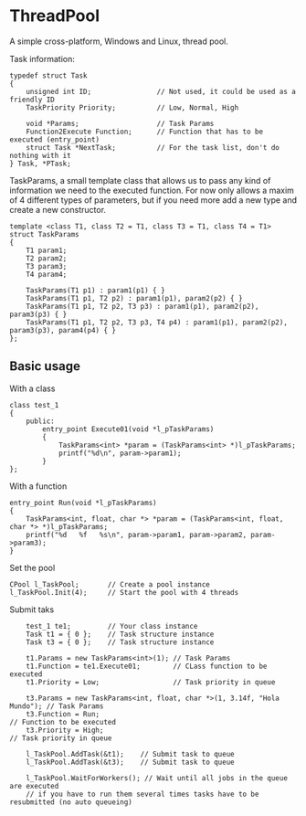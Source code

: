 # ThreadPool

A simple cross-platform, Windows and Linux, thread pool.


Task information:
```
typedef struct Task
{
    unsigned int ID;                // Not used, it could be used as a friendly ID       
    TaskPriority Priority;          // Low, Normal, High

    void *Params;                   // Task Params
    Function2Execute Function;      // Function that has to be executed (entry_point)
    struct Task *NextTask;          // For the task list, don't do nothing with it
} Task, *PTask;
```

TaskParams, a small template class that allows us to pass any kind of information we need to the executed function.
For now only allows a maxim of 4 different types of parameters, but if you need more add a new type and create a new constructor.
```
template <class T1, class T2 = T1, class T3 = T1, class T4 = T1> struct TaskParams
{
    T1 param1;
    T2 param2;
    T3 param3;
    T4 param4;

    TaskParams(T1 p1) : param1(p1) { }
    TaskParams(T1 p1, T2 p2) : param1(p1), param2(p2) { }
    TaskParams(T1 p1, T2 p2, T3 p3) : param1(p1), param2(p2), param3(p3) { }
    TaskParams(T1 p1, T2 p2, T3 p3, T4 p4) : param1(p1), param2(p2), param3(p3), param4(p4) { }
};
```

## Basic usage

With a class
```
class test_1
{
    public:
        entry_point Execute01(void *l_pTaskParams) 
        { 
            TaskParams<int> *param = (TaskParams<int> *)l_pTaskParams;
            printf("%d\n", param->param1); 
        }
};
```

With a function
```
entry_point Run(void *l_pTaskParams) 
{ 
    TaskParams<int, float, char *> *param = (TaskParams<int, float, char *> *)l_pTaskParams;
    printf("%d   %f   %s\n", param->param1, param->param2, param->param3);
}
```

Set the pool
```
CPool l_TaskPool;       // Create a pool instance
l_TaskPool.Init(4);     // Start the pool with 4 threads
```

Submit taks
```
    test_1 te1;         // Your class instance
    Task t1 = { 0 };    // Task structure instance
    Task t3 = { 0 };    // Task structure instance
    
    t1.Params = new TaskParams<int>(1); // Task Params
    t1.Function = te1.Execute01;        // CLass function to be executed
    t1.Priority = Low;                  // Task priority in queue
    
    t3.Params = new TaskParams<int, float, char *>(1, 3.14f, "Hola Mundo"); // Task Params
    t3.Function = Run;                                                      // Function to be executed
    t3.Priority = High;                                                     // Task priority in queue
    
    l_TaskPool.AddTask(&t1);    // Submit task to queue
    l_TaskPool.AddTask(&t3);    // Submit task to queue

    l_TaskPool.WaitForWorkers(); // Wait until all jobs in the queue are executed
    // if you have to run them several times tasks have to be resubmitted (no auto queueing)
```


